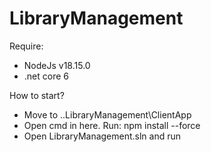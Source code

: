 # LibraryManagement

Require:
- NodeJs v18.15.0
- .net core 6

How to start?
- Move to ..LibraryManagement\ClientApp
- Open cmd in here. Run: npm install --force
- Open LibraryManagement.sln and run

